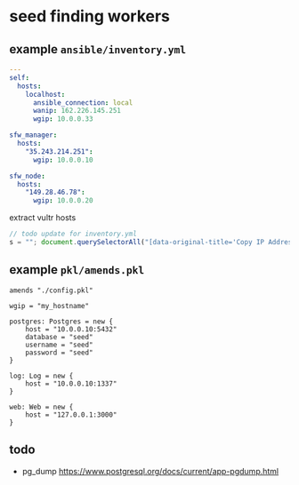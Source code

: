 # seed finding workers

## example `ansible/inventory.yml`
```yml
---
self:
  hosts:
    localhost:
      ansible_connection: local
      wanip: 162.226.145.251
      wgip: 10.0.0.33

sfw_manager:
  hosts:
    "35.243.214.251":
      wgip: 10.0.0.10

sfw_node:
  hosts:
    "149.28.46.78":
      wgip: 10.0.0.20
```

extract vultr hosts
```javascript
// todo update for inventory.yml
s = ""; document.querySelectorAll("[data-original-title='Copy IP Address']").forEach((x, i) => s = `${s}${x.innerText} wgip=10.0.0.${(i * 10) + 20}\n`); console.log(s)
```

## example `pkl/amends.pkl`
```pkl
amends "./config.pkl"

wgip = "my_hostname"

postgres: Postgres = new {
    host = "10.0.0.10:5432"
    database = "seed"
    username = "seed"
    password = "seed"
}

log: Log = new {
    host = "10.0.0.10:1337"
}

web: Web = new {
    host = "127.0.0.1:3000"
}
```

## todo
- pg_dump https://www.postgresql.org/docs/current/app-pgdump.html